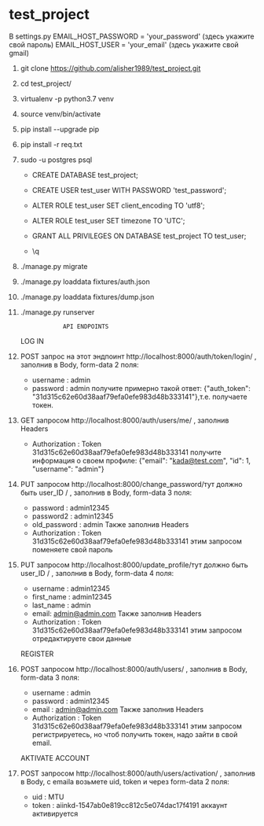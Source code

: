 # test_project

В settings.py 
EMAIL_HOST_PASSWORD = 'your_password' (здесь укажите свой пароль)
EMAIL_HOST_USER = 'your_email' (здесь укажите свой gmail)


1) git clone https://github.com/alisher1989/test_project.git

2) cd test_project/

3) virtualenv -p python3.7 venv

4) source venv/bin/activate

5) pip install --upgrade pip

6) pip install -r req.txt

7) sudo -u postgres psql

      * CREATE DATABASE test_project;

      * CREATE USER test_user WITH PASSWORD 'test_password';

      * ALTER ROLE test_user SET client_encoding TO 'utf8';
      
      * ALTER ROLE test_user SET timezone TO 'UTC';
      
      * GRANT ALL PRIVILEGES ON DATABASE test_project TO test_user;
      
      * \q

8) ./manage.py migrate

9) ./manage.py loaddata fixtures/auth.json 

10) ./manage.py loaddata fixtures/dump.json  

11) ./manage.py runserver


                    API ENDPOINTS
                    
    LOG IN                
 1) POST запрос на этот эндпоинт http://localhost:8000/auth/token/login/ , заполнив в Body, form-data 2 поля:
      * username : admin
      * password : admin
      получите примерно такой ответ: {"auth_token": "31d315c62e60d38aaf79efa0efe983d48b333141"},т.е. получаете токен.
      
      
 2) GET запросом http://localhost:8000/auth/users/me/ , заполнив Headers 
    * Authorization : Token 31d315c62e60d38aaf79efa0efe983d48b333141
    получите информация о своем профиле: {"email": "kada@test.com", "id": 1, "username": "admin"}
    
 
 3) PUT запросом http://localhost:8000/change_password/тут должно быть user_ID / , заполнив в Body, form-data 3 поля:
    * password : admin12345
    * password2 : admin12345
    * old_password : admin
    Также заполнив Headers 
    * Authorization : Token 31d315c62e60d38aaf79efa0efe983d48b333141
    этим запросом поменяете свой пароль
    
 4) PUT запросом http://localhost:8000/update_profile/тут должно быть user_ID / , заполнив в Body, form-data 4 поля:
    * username : admin12345
    * first_name : admin12345
    * last_name : admin
    * email: admin@admin.com
    Также заполнив Headers 
    * Authorization : Token 31d315c62e60d38aaf79efa0efe983d48b333141
    этим запросом отредактируете свои данные
    
    REGISTER
 5) POST запросом  http://localhost:8000/auth/users/ , заполнив в Body, form-data 3 поля:
    * username : admin
    * password : admin12345
    * email : admin@admin.com
    Также заполнив Headers 
    * Authorization : Token 31d315c62e60d38aaf79efa0efe983d48b333141
    этим запросом регистрируетесь, но чтоб получить токен, надо зайти в свой email.
    
    AKTIVATE ACCOUNT
  6) POST запросом http://localhost:8000/auth/users/activation/ , заполнив в Body, с emaila возьмете uid, token и через form-data 2 поля:
      * uid : MTU
      * token : aiinkd-1547ab0e819cc812c5e074dac17f4191
        аккаунт активируется
